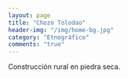 ```yaml
---
layout: page
title: "Chozo Tolodao"
header-img: "/img/home-bg.jpg"
category: "Etnográfico"
comments: "true"
---
```



Construcción rural en piedra seca.





